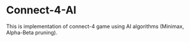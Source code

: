 # Connect-4-AI
This is implementation of connect-4 game using AI algorithms (Minimax, Alpha-Beta pruning).

